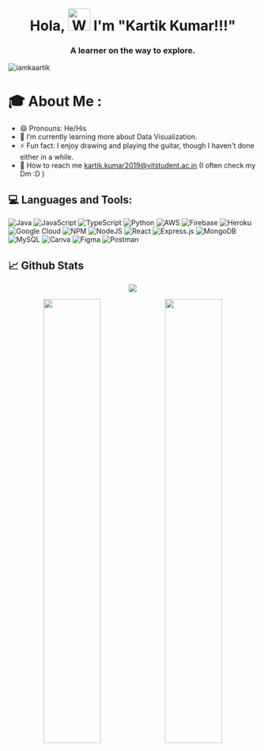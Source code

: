 <h1 align="center"> Hola, <img src="https://raw.githubusercontent.com/nixin72/nixin72/master/wave.gif" 
         alt="Waving hand animated gif"
         height="45"
         width="45" /> I'm "Kartik Kumar!!!" </h1>
<h3 align="center">A learner on the way to explore.</h3>
<p align="left"> <img src="https://komarev.com/ghpvc/?username=iamkaartik&label=Views&color=blue&style=plastic&style=for-the-badge" alt="iamkaartik" /> </p>

# 🎓 About Me :
- 😄 Pronouns: He/His
- 🔭 I’m currently learning more about Data Visualization.
- ⚡ Fun fact: I enjoy drawing and playing the guitar, though I haven't done either in a while.
- 📩 How to reach me kartik.kumar2019@vitstudent.ac.in (I often check my Dm :D )


## 💻 Languages and Tools:
![Java](https://img.shields.io/badge/java-%23ED8B00.svg?style=for-the-badge&logo=java&logoColor=white) ![JavaScript](https://img.shields.io/badge/javascript-%23323330.svg?style=for-the-badge&logo=javascript&logoColor=%23F7DF1E) ![TypeScript](https://img.shields.io/badge/typescript-%23007ACC.svg?style=for-the-badge&logo=typescript&logoColor=white) ![Python](https://img.shields.io/badge/python-3670A0?style=for-the-badge&logo=python&logoColor=ffdd54) ![AWS](https://img.shields.io/badge/AWS-%23FF9900.svg?style=for-the-badge&logo=amazon-aws&logoColor=white) ![Firebase](https://img.shields.io/badge/firebase-%23039BE5.svg?style=for-the-badge&logo=firebase) ![Heroku](https://img.shields.io/badge/heroku-%23430098.svg?style=for-the-badge&logo=heroku&logoColor=white) ![Google Cloud](https://img.shields.io/badge/Google%20Cloud-%234285F4.svg?style=for-the-badge&logo=google-cloud&logoColor=white) ![NPM](https://img.shields.io/badge/NPM-%23000000.svg?style=for-the-badge&logo=npm&logoColor=white) ![NodeJS](https://img.shields.io/badge/node.js-6DA55F?style=for-the-badge&logo=node.js&logoColor=white) ![React](https://img.shields.io/badge/react-%2320232a.svg?style=for-the-badge&logo=react&logoColor=%2361DAFB) ![Express.js](https://img.shields.io/badge/express.js-%23404d59.svg?style=for-the-badge&logo=express&logoColor=%2361DAFB) ![MongoDB](https://img.shields.io/badge/MongoDB-%234ea94b.svg?style=for-the-badge&logo=mongodb&logoColor=white) ![MySQL](https://img.shields.io/badge/mysql-%2300f.svg?style=for-the-badge&logo=mysql&logoColor=white) ![Canva](https://img.shields.io/badge/Canva-%2300C4CC.svg?style=for-the-badge&logo=Canva&logoColor=white) 	![Figma](https://img.shields.io/badge/figma-%23F24E1E.svg?style=for-the-badge&logo=figma&logoColor=white) ![Postman](https://img.shields.io/badge/Postman-FF6C37?style=for-the-badge&logo=postman&logoColor=white) 


## 📈 Github Stats
<p align="center">
  <img src="https://github-profile-summary-cards.vercel.app/api/cards/profile-details?username=iamkaartik&theme=vue"/>
</p>

<p align="center">
	<img width="48%" src="https://github-readme-stats.vercel.app/api?username=iamkaartik&show_icons=true&theme=vue" />
	<img width="48%" src="https://github-readme-streak-stats.herokuapp.com/?user=iamkaartik&theme=vue" />
</p>

